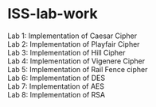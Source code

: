 # ISS-lab-work
Lab 1:
Implementation of Caesar Cipher
<br>
Lab 2:
Implementation of Playfair Cipher
<br>
Lab 3:
Implementation of Hill Cipher
<br>
Lab 4:
Implementation of Vigenere Cipher
<br>
Lab 5:
Implementation of Rail Fence cipher
<br>
Lab 6:
Implementation of DES
<br>
Lab 7:
Implementation of AES
<br> 
Lab 8:
Implementation of RSA

